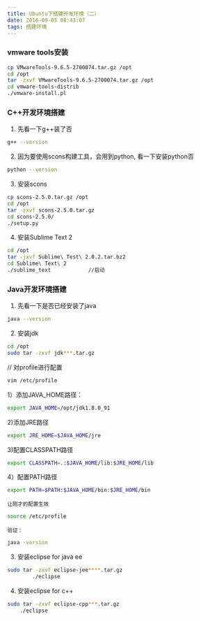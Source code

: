 ```yaml
---
title: Ubuntu下搭建开发环境（二）
date: 2016-09-05 08:43:07
tags: 搭建环境
---
```

### vmware tools安装
``` bash
cp VMwareTools-9.6.5-2700074.tar.gz /opt
cd /opt
tar -zxvf VMwareTools-9.6.5-2700074.tar.gz /opt
cd vmware-tools-distrib
./vmware-install.pl 
```
<!-- more -->
### C++开发环境搭建
1. 先看一下g++装了否
``` bash
g++ --version
```
2. 因为要使用scons构建工具，会用到python, 看一下安装python否
``` bash
python --version
```
3. 安装scons
``` bash
cp scons-2.5.0.tar.gz /opt
cd /opt
tar -zxvf scons-2.5.0.tar.gz
cd scons-2.5.0/
./setup.py
```
4. 安装Sublime Text 2
``` bash
cd /opt
tar -jxvf Sublime\ Test\ 2.0.2.tar.bz2
cd Sublime\ Text\ 2
./sublime_text            //启动
```

### Java开发环境搭建
1. 先看一下是否已经安装了java
``` bash
java --version
```
2. 安装jdk
``` bash
cd /opt
sudo tar -zxvf jdk***.tar.gz
```
// 对profile进行配置
``` bash
vim /etc/profile
```
1）添加JAVA_HOME路径：
``` bash
export JAVA_HOME=/opt/jdk1.8.0_91
```
2)添加JRE路径
``` bash
export JRE_HOME=$JAVA_HOME/jre
```
3)配置CLASSPATH路径
``` bash
export CLASSPATH=.:$JAVA_HOME/lib:$JRE_HOME/lib
```
4）配置PATH路径
``` bash
export PATH=$PATH:$JAVA_HOME/bin:$JRE_HOME/bin
```
    让刚才的配置生效
``` bash
source /etc/profile
```
    验证：
``` bash
java -version
```
3. 安装eclipse for java ee
``` bash
sudo tar -zxvf eclipse-jee****.tar.gz
        ./eclipse
```
4. 安装eclipse for c++
``` bash
sudo tar -zxvf eclipse-cpp***.tar.gz
    ./eclipse
```